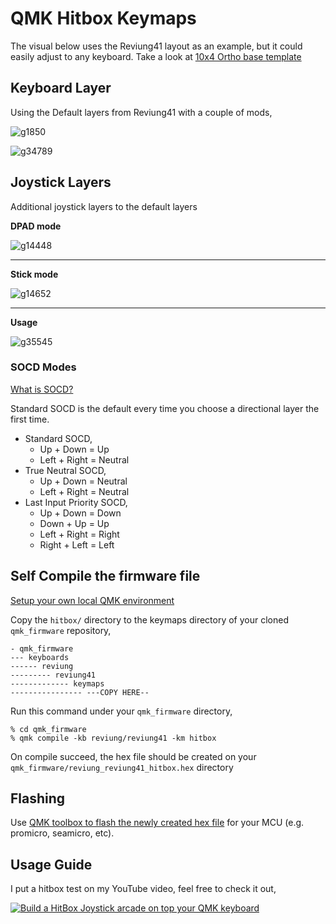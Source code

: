 # QMK Hitbox Keymaps
The visual below uses the Reviung41 layout as an example, but it could easily adjust to any keyboard. Take a look at [10x4 Ortho base template](https://github.com/kh411d/qmk_hitbox_keymaps/blob/master/_template/keymaps/hitbox/keymap.c) 

## Keyboard Layer

Using the Default layers from Reviung41 with a couple of mods,

![g1850](https://github.com/kh411d/qmk_hitbox_keymaps/assets/273012/cada7e39-0ff9-41e4-b1d9-3ddcf7dbccf8)

![g34789](https://github.com/kh411d/qmk_hitbox_keymaps/assets/273012/4fd9c380-a4ed-4864-8ccd-1e0ebf3d0fd0)


## Joystick Layers
Additional joystick layers to the default layers

**DPAD mode** 

![g14448](https://github.com/kh411d/qmk_hitbox_keymaps/assets/273012/9ab6351f-8867-424b-b5ad-c9dd27f2c48c)

---
**Stick mode** 

![g14652](https://github.com/kh411d/qmk_hitbox_keymaps/assets/273012/ab56707d-6b13-447e-a077-a523a99826c9)

---
**Usage**

![g35545](https://github.com/kh411d/qmk_hitbox_keymaps/assets/273012/e624c659-4c4a-40d5-8f7c-6c7f2520b525)



### SOCD Modes

[What is SOCD?](https://www.hitboxarcade.com/blogs/support/what-is-socd)

Standard SOCD is the default every time you choose a directional layer the first time.

- Standard SOCD, 
    - Up + Down = Up
    - Left + Right = Neutral
- True Neutral SOCD,
    - Up + Down = Neutral
    - Left + Right = Neutral
- Last Input Priority SOCD,
    - Up + Down = Down
    - Down + Up = Up
    - Left + Right = Right 
    - Right + Left = Left

## Self Compile the firmware file 

[Setup your own local QMK environment](https://docs.qmk.fm/#/newbs_getting_started)

Copy the `hitbox/` directory to the keymaps directory of your cloned `qmk_firmware` repository,
```
- qmk_firmware
--- keyboards
------ reviung
--------- reviung41
------------- keymaps
---------------- ---COPY HERE--
``` 

Run this command under your `qmk_firmware` directory,
```
% cd qmk_firmware
% qmk compile -kb reviung/reviung41 -km hitbox
```
On compile succeed, the hex file should be created on your `qmk_firmware/reviung_reviung41_hitbox.hex` directory

## Flashing

Use [QMK toolbox to flash the newly created hex file](https://docs.qmk.fm/#/newbs_flashing) for your MCU (e.g. promicro, seamicro, etc).

## Usage Guide

I put a hitbox test on my YouTube video, feel free to check it out,

[![Build a HitBox Joystick arcade on top your QMK keyboard](https://img.youtube.com/vi/3g1d5XxQPZM/0.jpg)](https://www.youtube.com/watch?v=3g1d5XxQPZM)

